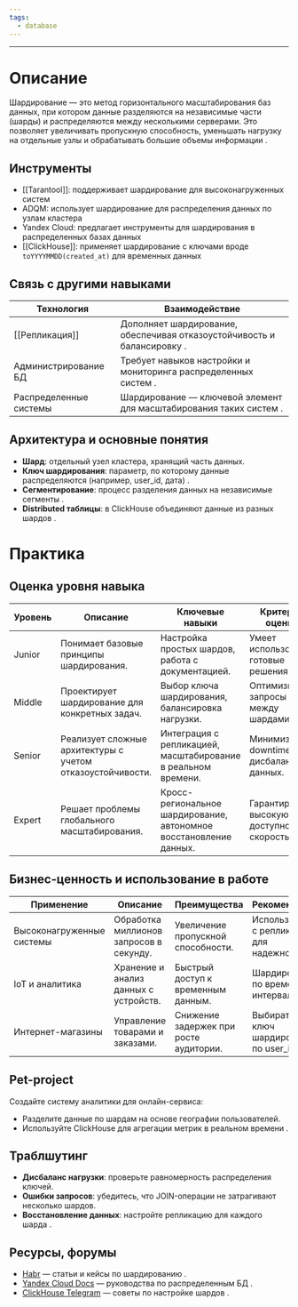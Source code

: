 ```yaml
---
tags:
  - database
---
```

---  

# Описание  
Шардирование — это метод горизонтального масштабирования баз данных, при котором данные разделяются на независимые части (шарды) и распределяются между несколькими серверами. Это позволяет увеличивать пропускную способность, уменьшать нагрузку на отдельные узлы и обрабатывать большие объемы информации .  

## Инструменты  
- [[Tarantool]]: поддерживает шардирование для высоконагруженных систем
- ADQM: использует шардирование для распределения данных по узлам кластера
- Yandex Cloud: предлагает инструменты для шардирования в распределенных базах данных
- [[ClickHouse]]: применяет шардирование с ключами вроде `toYYYYMMDD(created_at)` для временных данных

## Связь с другими навыками  
| Технология             | Взаимодействие                                                          |
| ---------------------- | ----------------------------------------------------------------------- |
| [[Репликация]]         | Дополняет шардирование, обеспечивая отказоустойчивость и балансировку . |
| Администрирование БД   | Требует навыков настройки и мониторинга распределенных систем .         |
| Распределенные системы | Шардирование — ключевой элемент для масштабирования таких систем .      |

## Архитектура и основные понятия  
- **Шард**: отдельный узел кластера, хранящий часть данных.  
- **Ключ шардирования**: параметр, по которому данные распределяются (например, user_id, дата) .  
- **Сегментирование**: процесс разделения данных на независимые сегменты .  
- **Distributed таблицы**: в ClickHouse объединяют данные из разных шардов .  

# Практика  

## Оценка уровня навыка  
| Уровень | Описание                                                   | Ключевые навыки                                                    | Критерии оценки                             |
| ------- | ---------------------------------------------------------- | ------------------------------------------------------------------ | ------------------------------------------- |
| Junior  | Понимает базовые принципы шардирования.                    | Настройка простых шардов, работа с документацией.                  | Умеет использовать готовые решения.         |
| Middle  | Проектирует шардирование для конкретных задач.             | Выбор ключа шардирования, балансировка нагрузки.                   | Оптимизирует запросы между шардами.         |
| Senior  | Реализует сложные архитектуры с учетом отказоустойчивости. | Интеграция с репликацией, масштабирование в реальном времени.      | Минимизирует downtime и дисбаланс данных.   |
| Expert  | Решает проблемы глобального масштабирования.               | Кросс-региональное шардирование, автономное восстановление данных. | Гарантирует высокую доступность и скорость. |

## Бизнес-ценность и использование в работе  
| Применение                | Описание                                | Преимущества                           | Рекомендации                               |
| ------------------------- | --------------------------------------- | -------------------------------------- | ------------------------------------------ |
| Высоконагруженные системы | Обработка миллионов запросов в секунду. | Увеличение пропускной способности.     | Использовать с репликацией для надежности. |
| IoT и аналитика           | Хранение и анализ данных с устройств.   | Быстрый доступ к временным данным.     | Шардировать по временным интервалам .      |
| Интернет-магазины         | Управление товарами и заказами.         | Снижение задержек при росте аудитории. | Выбирать ключ шардирования по user_id.     |

## Pet-project  
Создайте систему аналитики для онлайн-сервиса:  
- Разделите данные по шардам на основе географии пользователей.  
- Используйте ClickHouse для агрегации метрик в реальном времени .  

## Траблшутинг  
- **Дисбаланс нагрузки**: проверьте равномерность распределения ключей.  
- **Ошибки запросов**: убедитесь, что JOIN-операции не затрагивают несколько шардов.  
- **Восстановление данных**: настройте репликацию для каждого шарда .  

## Ресурсы, форумы  
- [Habr](https://habr.com) — статьи и кейсы по шардированию .  
- [Yandex Cloud Docs](https://cloud.yandex.ru/docs) — руководства по распределенным БД .  
- [ClickHouse Telegram](https://t.me/clickhouse_ru) — советы по настройке шардов .